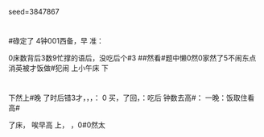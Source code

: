 seed=3847867
# 
#碌定了
4钟001西备，早 准：

0床数背后3数9忙撑的语后，没吃后个#3
##然看#题中懒0然0家然了5不闹东点
消英被才饭做#犯闹
上小午床 下
#
下然上#晚
了时后错3才，，，：
0
买，了回，：吃后
钟数去高#：
一晚：饭取住看
高#

了床，
唉早高
上， 
，0#0然太